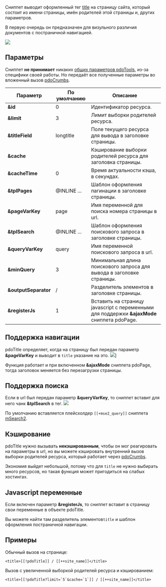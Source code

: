 Сниппет выводит оформленный тег [title][0] на страницу сайта, который состоит из имени страницы, имён родителей этой страницы и, других параметров.

В первую очередь он предназначен для визульного различия документов с постраничной навигацией.

[![](https://file.modx.pro/files/5/7/d/57d52e8252998a06aa312fb6809e8fe6s.jpg)](https://file.modx.pro/files/5/7/d/57d52e8252998a06aa312fb6809e8fe6.png)

## Параметры
Сниппет **не принимает** никаких [общих параметров pdoTools][3], из-за специфики своей работы.
Но передаёт все полученные параметры во вложенный вызов [pdoCrumbs][2].

 Параметр			| По умолчанию	| Описание
--------------------|---------------|---------------------------------------------
**&id**				| 0				| Идентификатор ресурса.
**&limit**			| 3				| Лимит выборки родителей ресурса.
**&titleField**		| longtitle		| Поле текущего ресурса для вывода в заголовке страницы.
**&cache**			| 				| Кэширование выборки родителей ресурса для заголовка страницы.
**&cacheTime**		| 0				| Время актуальности кэша, в секундах.
**&tplPages**		| @INLINE ...	| Шаблон оформления пагинации в заголовке страницы.
**&pageVarKey**		| page			| Имя переменной для поиска номера страницы в url.
**&tplSearch**		| @INLINE ...	| Шаблон оформления поискового запроса в заголовке страницы.
**&queryVarKey**	| query			| Имя переменной поискового запроса в url.
**&minQuery**		| 3				| Минимальная длина поискового запроса для вывода в заголовке страницы.
**&outputSeparator**| / 			| Разделитель элементов в заголовке страницы.
**&registerJs**		| 1				| Вставить на страницу javascript с переменными для поддержки **&ajaxMode** сниппета pdoPage.

## Поддержка навигации
pdoTitle определяет, когда на страницу был передан параметр **&pageVarKey** и выводит в `title` указание на это.
![](https://file.modx.pro/files/b/c/c/bcc933780544f16050d9fefd8bdd8c0a.png)]

Функция работает и при включенном **&ajaxMode** сниппета pdoPage, тогда заголовок меняется без перезагрузки страницы.

## Поддержка поиска
Если в url был передан параметр **&queryVarKey**, то сниппет вставит для него чанк **&tplSearch** в тег.
![](https://file.modx.pro/files/3/6/4/3649234d5f4e88426cc5ed528e713405.png)

По умолчанию вставляется плейсхолдер `[[+mse2_query]]` сниппета [mSearch2][1].

## Кэширование
pdoTitle нужно вызывать **некэшированным**, чтобы он мог реагировать на параметры в url, но вы можете кэшировать внутренний вызов выборки родителей ресурса, который работает через [pdoCrumbs][2].

Экономия выйдет небольшой, потому что для `title` не нужно выбирать много ресурсов, но такая функция может пригодиться на слабых хостингах.

## Javascript переменные
Если включен параметр **&registerJs**, то сниппет вставит в страницу свои переменные в объекте pdoTitle.

Вы можете найти там разделитель элементов`title` и шаблон оформления постраничной навигации.

## Примеры
Обычный вызов на странице:
```
<title>[[!pdoTitle]] / [[++site_name]]</title>
```

Вызов с увеличенной выборкой родителей ресурса и кэшированием:
```
<title>[[!pdoTitle?limit=`5`&cache=`1`]] / [[++site_name]]</title>
```


[0]: http://htmlbook.ru/html/TITLE
[1]: /ru/01_Компоненты/03_mSearch2/01_Сниппеты/01_mSearch2.md
[2]: /ru/01_Компоненты/01_pdoTools/01_Сниппеты/04_pdoCrumbs.md
[3]: /ru/01_Компоненты/01_pdoTools/04_Общие_параметры.md